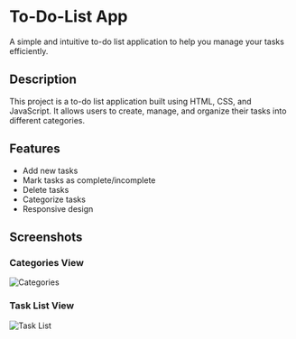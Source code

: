 # To-Do-List App

A simple and intuitive to-do list application to help you manage your tasks efficiently.

## Description

This project is a to-do list application built using HTML, CSS, and JavaScript. It allows users to create, manage, and organize their tasks into different categories.

## Features

- Add new tasks
- Mark tasks as complete/incomplete
- Delete tasks
- Categorize tasks
- Responsive design

## Screenshots

### Categories View

![Categories](categories.png)

### Task List View

![Task List](school.png)
